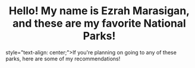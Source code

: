 <h1 style="text-align: center;">Hello! My name is Ezrah Marasigan, and these are my favorite National Parks!</h1>
style="text-align: center;">If you're planning on going to any of these parks, here are some of my recommendations!
